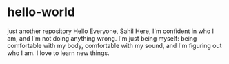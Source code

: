 # hello-world
just another repository
Hello Everyone,
Sahil Here, I'm confident in who I am, and I'm not doing anything wrong. I'm just being myself: being comfortable with my body, comfortable with my sound, and I'm figuring out who I am.
I love to learn new things.
